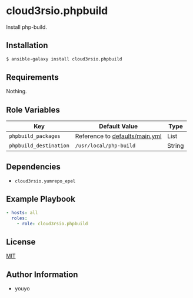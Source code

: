 cloud3rsio.phpbuild
=========

Install php-build.

Installation
------------

```bash
$ ansible-galaxy install cloud3rsio.phpbuild
```

Requirements
------------

Nothing.

Role Variables
--------------

| Key | Default Value | Type |
| ------------- | ------------- | ------------- |
| `phpbuild_packages` | Reference to [defaults/main.yml](defaults/main.yml) | List |
| `phpbuild_destination` | `/usr/local/php-build` | String |

Dependencies
------------

- `cloud3rsio.yumrepo_epel`

Example Playbook
----------------

```yaml
- hosts: all
  roles:
    - role: cloud3rsio.phpbuild
```

License
-------

[MIT](LICENSE)

Author Information
------------------

- youyo
